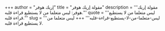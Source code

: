 +++
author = "إريك هوفر"
title = "مقولة إريك هوفر"
description = '''مقولة إريك هوفر: ليس متعلما من لا يستطيع قراءة قلبه.'''
quote = '''ليس متعلما من لا يستطيع قراءة قلبه.'''
slug = '''ليس-متعلما-من-لا-يستطيع-قراءة-قلبه'''
+++
ليس متعلما من لا يستطيع قراءة قلبه.
